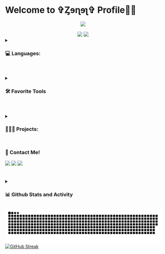 <h1 align="left"><strong>Welcome to</strong> ✞Ȥɘɳɘʅ✞ <strong>Profile</strong>👋🏽</h1>

<!-- <p align="center">
  <a href="https://github.com/Zeneilton">
  <img src="https://github.com/Zeneilton/Zeneilton/blob/main/in/name.png?raw=true" alt="name" width="200px"></a>
</p> -->
<!-- <img alt=Vetor Gráfico" src="https://www.rocketseat.com.br/assets/icons/emoji.svg" decoding="async" data-nimg="intrinsic" style="position:absolute;top:0;left:0;bottom:0;right:0;box-sizing:border-box;padding:0;border:none;margin:auto;display:block;width:0;height:0;min-width:100%;max-width:100%;min-height:100%;max-height:100%;object-fit:cover" srcset="https://www.rocketseat.com.br/assets/icons/emoji.svg" 1x, https://www.rocketseat.com.br/assets/icons/emoji.svg 2x"> -->
<!-- <p align="center">
 <a href="https://github.com/Zeneilton">
  <img src="https://readme-typing-svg.demolab.com/?font=Poppins&pause=1000&width=250&lines=Hey+Guys!👨‍💻;I'm+a+coding+veteran.;But+I'm+returning+to+code+in+2023!" alt="Typing SVG"></a>
</p> -->

<p align="center">
 <img src="https://readme-typing-svg.demolab.com/?lines=Full-stack%20web%20developer;Experienced%20Web%20Designer;5%2B%20years%20of%20coding%20experience;Always%20learning%20new%20techniques&font=Poppins&center=true&width=440&height=45&color=24BCF7&vCenter=true&pause=1000&size=24" /></a>
</p>

  <div align="center">
  <a href="http://nationzombies.org/discord"><img width="50" src="https://github.com/Zeneilton/icons/blob/main/icons-abilitys/disc1.png?raw=true" title"Discord @zenel"></a>
  <a href="https://steamcommunity.com/id/zenelgp/"><img width="50" src="https://github.com/Zeneilton/icons/blob/main/icons-abilitys/steam1.png?raw=true" title"Steam @zenel"></a>
</div>

<details close>
    <summary><h3 align="left"><strong>💻 Languages:</strong></h3></summary>
    <p align="left">
       <img height="30" src="https://github.com/Zeneilton/icons/blob/main/icons-abilitys/html.png?raw=true" title="HTML 5">
       <img height="30" src="https://github.com/Zeneilton/icons/blob/main/icons-abilitys/css.png?raw=true"  title="CSS 3">
       <img height="29" src="https://github.com/Zeneilton/icons/blob/main/icons-abilitys/js1.png?raw=true"  title="Java Script">
    </p>
</details>

#
<details close> 
        <summary><h3>🛠️ Favorite Tools</h3></summary>
</details>

#
<details close>
  <summary><h3 align="left"><strong>👨🏽‍💻 Projects:</strong></h3></summary>
<a href="https://devemdobro.com/matriculas-abertas/" target="_blank">
 <img src="https://devemdobro.com/wp-content/uploads/2022/08/hero-ListaEspera-mob.jpg" alt="dedImg" style="width:110px;height:110px;" title="Dev em Dobro - DevQuest">
 <p><b>Dev em Dobro</b></p>
</a>

<ul>
 <li><a href="https://github.com/Zeneilton/the-last-of-us-project">The Last of Us - Project </a></li>
</ul>
#
<h3 align="left">🧟‍♂️Owner in Nation Zombies🧟‍♀️<br/>Left 4 Dead 2 Server</h3></summary>
    <a href="https://discord.gg/DnuFq97GQb" target="_blank"><img src="https://img.shields.io/badge/Discord-7289DA?style=for-the-badge&logo=discord&logoColor=white" target="_blank"></a> 
    <a href="https://www.youtube.com/channel/UC--1f9e7e7nZkeuPhJWVcBQ" target="_blank"><img src="https://img.shields.io/badge/YouTube-FF0000?style=for-the-badge&logo=youtube&logoColor=white" target="_blank"></a>
</details>

#
<div align="left">
<h3>🔗 Contact Me!</h3>
  <a href="https://www.linkedin.com/in/zeneilton-granja/" target="_blank"><img src="https://img.shields.io/badge/-LinkedIn-%230077B5?style=for-the-badge&logo=linkedin&logoColor=white" target="_blank"></a>
  <a href="https://instagram.com/zenel.gp" target="_blank"><img src="https://img.shields.io/badge/-Instagram-%23E4405F?style=for-the-badge&logo=instagram&logoColor=white" target="_blank"></a> <a href = "mailto:zeneiltongranja@gmail.com"><img src="https://img.shields.io/badge/-Gmail-%23333?style=for-the-badge&logo=gmail&logoColor=white" target="_blank"></a>
</div>

#
<details close>
  <summary><h3><strong>📊 Github Stats and Activity</strong></h3></summary>
  <div align="center">
     <a href="https://github.com/Zeneilton">
     <img height="150em" src="https://github-readme-stats.vercel.app/api?username=zeneilton&show_icons=true&theme=tokyonight&include_all_commits=true&count_private=true">
     <img height="150em" src="https://github-readme-stats.vercel.app/api/top-langs/?username=zeneilton&layout=compact&langs_count=6&theme=tokyonight"></a>
  </div>

<details close>
  <summary><h3 align="left"><strong>WakaTime-Stats:</strong></h3></summary>
  <a href="https://wakatime.com/@5b16e0ec-6419-487c-9792-82c9468dd942"><img src="https://wakatime.com/badge/user/5b16e0ec-6419-487c-9792-82c9468dd942.svg" alt="Total time coded since Mar 18 2023" /></a>
</details>
  
  
  
</details>

![Snake animation](https://github.com/zeneilton/zeneilton/blob/output/github-contribution-grid-snake.svg)
[![GitHub Streak](https://streak-stats.demolab.com?user=Zeneilton&theme=tokyonight&fire=EB5454&border=FFFFFF)](https://github.com/Zeneilton)
